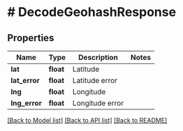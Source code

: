 # # DecodeGeohashResponse

## Properties

Name | Type | Description | Notes
------------ | ------------- | ------------- | -------------
**lat** | **float** | Latitude |
**lat_error** | **float** | Latitude error |
**lng** | **float** | Longitude |
**lng_error** | **float** | Longitude error |

[[Back to Model list]](../../README.md#models) [[Back to API list]](../../README.md#endpoints) [[Back to README]](../../README.md)
